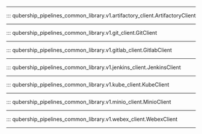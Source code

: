 
---

::: qubership_pipelines_common_library.v1.artifactory_client.ArtifactoryClient

---

::: qubership_pipelines_common_library.v1.git_client.GitClient

---

::: qubership_pipelines_common_library.v1.gitlab_client.GitlabClient

---

::: qubership_pipelines_common_library.v1.jenkins_client.JenkinsClient

---

::: qubership_pipelines_common_library.v1.kube_client.KubeClient

---

::: qubership_pipelines_common_library.v1.minio_client.MinioClient

---

::: qubership_pipelines_common_library.v1.webex_client.WebexClient

---
